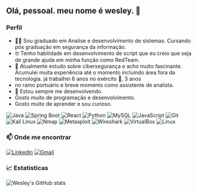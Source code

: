 ## Olá, pessoal. meu nome é wesley. 👋

<!--
**wesleymotaDev/wesleymotaDev** is a ✨ _special_ ✨ repository because its `README.md` (this file) appears on your GitHub profile.

Here are some ideas to get you started:

- 🔭 Atualmente estudo sobre cibersegurança e acho muito fascinante. Acumulei muita experiência até o momento incluindo área fora da tecnologia. já trabalhei 6 anos no exército 💂, 3 anos 
- no ramo portuário e breve momento como assistente de analista.
- 🌱 Estou focado em estudo atualmente em RedTeam.
- 😄 Pronouns: ...
- ⚡ Fun fact: ...
-->
### Perfil
- 👨‍🎓 Sou graduado em Analise e desenvolvimento de sistemas. Cursando pós graduação em segurança da informação.
- 🤓 Tenho habilidade em desenvolvimento de script que eu creio que seja de grande ajuda em minha função como RedTeam.
- 🔭 Atualmente estudo sobre cibersegurança e acho muito fascinante. Acumulei muita experiência até o momento incluindo área fora da tecnologia. já trabalhei 6 anos no exército 💂, 3 anos 
- no ramo portuário e breve momento como assistente de analista.
- 🌱 Estou sempre me desenvolvendo.
- Gosto muito de programação e desenvolvimento.
- Gosto muito de aprender e sou curioso.
  
![Java](https://img.shields.io/badge/Java-ED8B00?style=for-the-badge&logo=java&logoColor=white)
![Spring Boot](https://img.shields.io/badge/SpringBoot-6DB33F?style=for-the-badge&logo=springboot&logoColor=white)
![React](https://img.shields.io/badge/React-20232A?style=for-the-badge&logo=react&logoColor=61DAFB)
![Python](https://img.shields.io/badge/Python-FFD43B?style=for-the-badge&logo=python&logoColor=blue)
![MySQL](https://img.shields.io/badge/MySQL-4479A1?style=for-the-badge&logo=mysql&logoColor=white)
![JavaScript](https://img.shields.io/badge/JavaScript-F7DF1E?style=for-the-badge&logo=javascript&logoColor=black)
![Git](https://img.shields.io/badge/Git-F05032?style=for-the-badge&logo=git&logoColor=white)
![Kali Linux](https://img.shields.io/badge/Kali_Linux-557C94?style=for-the-badge&logo=kalilinux&logoColor=white)
![Nmap](https://img.shields.io/badge/Nmap-005F87?style=for-the-badge&logo=gnometerminal&logoColor=white)
![Metasploit](https://img.shields.io/badge/Metasploit-000000?style=for-the-badge&logo=metasploit&logoColor=white)
![Wireshark](https://img.shields.io/badge/Wireshark-1679A7?style=for-the-badge&logo=wireshark&logoColor=white)
![VirtualBox](https://img.shields.io/badge/VirtualBox-183A61?style=for-the-badge&logo=virtualbox&logoColor=white)
![Linux](https://img.shields.io/badge/Linux-FCC624?style=for-the-badge&logo=linux&logoColor=black)


### 📫 Onde me encontrar

[![LinkedIn](https://img.shields.io/badge/-LinkedIn-0A66C2?style=for-the-badge&logo=linkedin&logoColor=white)](https://linkedin.com/in/wesley-melo-mota)
[![Gmail](https://img.shields.io/badge/-Email-EA4335?style=for-the-badge&logo=gmail&logoColor=white)](mailto:dev.wesley.melo701@gmail.com)

### 📈 Estatísticas

![Wesley's GitHub stats](https://github-readme-stats.vercel.app/api?username=wesleymotaDev&show_icons=true&theme=tokyonight)


